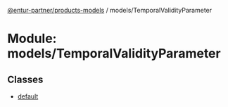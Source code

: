 [@entur-partner/products-models](../README.md) / models/TemporalValidityParameter

# Module: models/TemporalValidityParameter

## Classes

- [default](../classes/models_TemporalValidityParameter.default.md)
